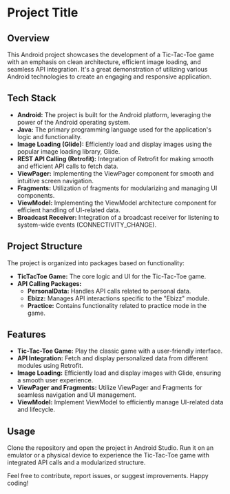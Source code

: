 # Project Title

## Overview

This Android project showcases the development of a Tic-Tac-Toe game with an emphasis on clean architecture, efficient image loading, and seamless API integration. It's a great demonstration of utilizing various Android technologies to create an engaging and responsive application.

## Tech Stack

- **Android:** The project is built for the Android platform, leveraging the power of the Android operating system.
- **Java:** The primary programming language used for the application's logic and functionality.
- **Image Loading (Glide):** Efficiently load and display images using the popular image loading library, Glide.
- **REST API Calling (Retrofit):** Integration of Retrofit for making smooth and efficient API calls to fetch data.
- **ViewPager:** Implementing the ViewPager component for smooth and intuitive screen navigation.
- **Fragments:** Utilization of fragments for modularizing and managing UI components.
- **ViewModel:** Implementing the ViewModel architecture component for efficient handling of UI-related data.
- **Broadcast Receiver:** Integration of a broadcast receiver for listening to system-wide events (CONNECTIVITY_CHANGE).
 
## Project Structure

The project is organized into packages based on functionality:

- **TicTacToe Game:** The core logic and UI for the Tic-Tac-Toe game.
- **API Calling Packages:**
  - **PersonalData:** Handles API calls related to personal data.
  - **Ebizz:** Manages API interactions specific to the "Ebizz" module.
  - **Practice:** Contains functionality related to practice mode in the game.

## Features

- **Tic-Tac-Toe Game:** Play the classic game with a user-friendly interface.
- **API Integration:** Fetch and display personalized data from different modules using Retrofit.
- **Image Loading:** Efficiently load and display images with Glide, ensuring a smooth user experience.
- **ViewPager and Fragments:** Utilize ViewPager and Fragments for seamless navigation and UI management.
- **ViewModel:** Implement ViewModel to efficiently manage UI-related data and lifecycle.

## Usage

Clone the repository and open the project in Android Studio. Run it on an emulator or a physical device to experience the Tic-Tac-Toe game with integrated API calls and a modularized structure.

Feel free to contribute, report issues, or suggest improvements. Happy coding!
